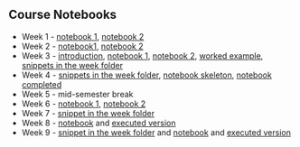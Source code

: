 ## Course Notebooks

- Week 1 - [notebook 1](https://github.com/tisimpson/pbi/blob/main/notebooks/week1_practical_introduction.ipynb), [notebook 2](https://github.com/tisimpson/pbi/blob/main/notebooks/week1_example_notebook.ipynb)
- Week 2 - [notebook1](https://github.com/tisimpson/pbi/blob/main/notebooks/week2/week2_lecture4_introduction.ipynb), [notebook 2](https://github.com/tisimpson/pbi/blob/main/notebooks/week2/week2_lecture4_notebook.ipynb)
- Week 3 - [introduction](https://github.com/tisimpson/pbi/blob/main/notebooks/week3/week3_lecture6_introduction.ipynb), [notebook 1](https://github.com/tisimpson/pbi/blob/main/notebooks/week3/week3_lecture6_notebook1.ipynb), [notebook 2](https://github.com/tisimpson/pbi/blob/main/notebooks/week3/week3_lecture6_notebook2.ipynb), [worked example](https://github.com/tisimpson/pbi/blob/main/notebooks/week3/week3_lecture6_notebook2_workedexample.ipynb), [snippets in the week folder](https://github.com/tisimpson/pbi/tree/main/notebooks/week3)
- Week 4 - [snippets in the week folder](https://github.com/tisimpson/pbi/tree/main/notebooks/week4), [notebook skeleton](https://github.com/tisimpson/pbi/blob/main/notebooks/week4/week4_lecture8_notebook1.ipynb), [notebook completed](https://github.com/tisimpson/pbi/blob/main/notebooks/week4/week4_lecture8_notebook1_completed.ipynb)
- Week 5 - mid-semester break
- Week 6 - [notebook 1](https://github.com/tisimpson/pbi/blob/main/notebooks/week6/week6_lecture10_notebook1.ipynb), [notebook 2](https://github.com/tisimpson/pbi/blob/main/notebooks/week6/week6_lecture10_notebook2.ipynb)
- Week 7 - [snippet in the week folder](https://github.com/tisimpson/pbi/tree/main/notebooks/week7)
- Week 8 - [notebook](https://github.com/tisimpson/pbi/blob/main/notebooks/week8/week8_lecture14_notebook1.ipynb) and [executed version](https://github.com/tisimpson/pbi/blob/main/notebooks/week8/week8_lecture14_notebook2.ipynb)
- Week 9 - [snippet in the week folder](https://github.com/tisimpson/pbi/tree/main/notebooks/week9) and [notebook](https://github.com/tisimpson/pbi/blob/main/notebooks/week8/week8_lecture16_notebook1.ipynb) and [executed version](https://github.com/tisimpson/pbi/blob/main/notebooks/week8/week8_lecture16_notebook2.ipynb)
